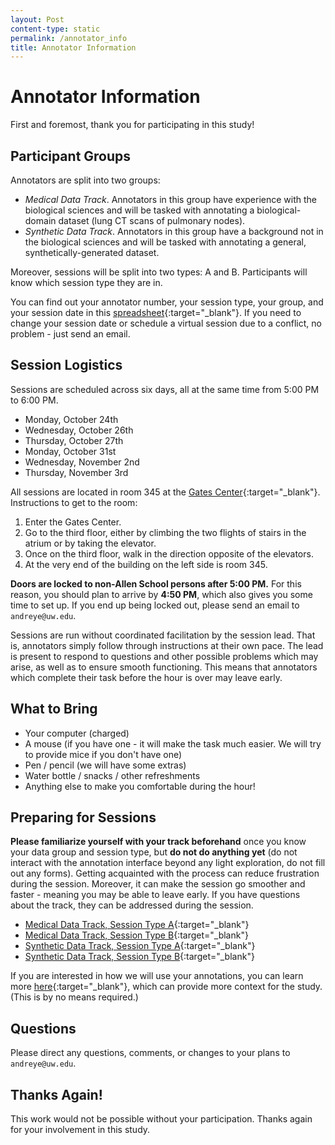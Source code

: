 ```yaml
---
layout: Post
content-type: static
permalink: /annotator_info
title: Annotator Information
---
```


# Annotator Information

First and foremost, thank you for participating in this study!

## Participant Groups

Annotators are split into two groups:
- _Medical Data Track_. Annotators in this group have experience with the biological sciences and will be tasked with annotating a biological-domain dataset (lung CT scans of pulmonary nodes).
- _Synthetic Data Track_. Annotators in this group have a background not in the biological sciences and will be tasked with annotating a general, synthetically-generated dataset.

Moreover, sessions will be split into two types: A and B. Participants will know which session type they are in.

You can find out your annotator number, your session type, your group, and your session date in this [spreadsheet](https://docs.google.com/spreadsheets/d/1ooq0rPVBhkdJOXUsePa68Hk7pVB25mmtPTn0UrPGerU/edit?usp=sharing){:target="_blank"}. If you need to change your session date or schedule a virtual session due to a conflict, no problem - just send an email.

## Session Logistics

Sessions are scheduled across six days, all at the same time from 5:00 PM to 6:00 PM.
- Monday, October 24th
- Wednesday, October 26th
- Thursday, October 27th
- Monday, October 31st
- Wednesday, November 2nd
- Thursday, November 3rd

All sessions are located in room 345 at the [Gates Center](https://www.google.com/maps/place/Bill+%26+Melinda+Gates+Center+For+Computer+Science+%26+Engineering/@47.6530562,-122.3072959,17z/data=!3m1!4b1!4m5!3m4!1s0x549014ed2d27c953:0xb46391ddfa96dcf2!8m2!3d47.6530562!4d-122.3051072){:target="_blank"}. Instructions to get to the room:
1. Enter the Gates Center.
2. Go to the third floor, either by climbing the two flights of stairs in the atrium or by taking the elevator. 
3. Once on the third floor, walk in the direction opposite of the elevators.
4. At the very end of the building on the left side is room 345. 

**Doors are locked to non-Allen School persons after 5:00 PM.** For this reason, you should plan to arrive by **4:50 PM**, which also gives you some time to set up. If you end up being locked out, please send an email to `andreye@uw.edu`.

Sessions are run without coordinated facilitation by the session lead. That is, annotators simply follow through instructions at their own pace. The lead is present to respond to questions and other possible problems which may arise, as well as to ensure smooth functioning. This means that annotators which complete their task before the hour is over may leave early. 

## What to Bring
- Your computer (charged)
- A mouse (if you have one - it will make the task much easier. We will try to provide mice if you don't have one)
- Pen / pencil (we will have some extras)
- Water bottle / snacks / other refreshments
- Anything else to make you comfortable during the hour!

## Preparing for Sessions

**Please familiarize yourself with your track beforehand** once you know your data group and session type, but **do not do anything yet** (do not interact with the annotation interface beyond any light exploration, do not fill out any forms). Getting acquainted with the process can reduce frustration during the session. Moreover, it can make the session go smoother and faster - meaning you may be able to leave early. If you have questions about the track, they can be addressed during the session.

- [Medical Data Track, Session Type A](https://andre-ye.github.io/muadocs/med_grp/a/start){:target="_blank"}
- [Medical Data Track, Session Type B](https://andre-ye.github.io/muadocs/med_grp/b/start){:target="_blank"}
- [Synthetic Data Track, Session Type A](https://andre-ye.github.io/muadocs/syn_grp/a/start){:target="_blank"}
- [Synthetic Data Track, Session Type B](https://andre-ye.github.io/muadocs/syn_grp/b/start){:target="_blank"}

If you are interested in how we will use your annotations, you can learn more [here](https://andre-ye.github.io/muadocs/about){:target="_blank"}, which can provide more context for the study. (This is by no means required.)

## Questions
Please direct any questions, comments, or changes to your plans to `andreye@uw.edu`.

## Thanks Again!
This work would not be possible without your participation. Thanks again for your involvement in this study.


